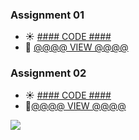 ### Assignment 01 
- :sunny: [#### CODE ####](https://github.com/iAloudat/Vanier-FrontEnd/tree/main/Assignment/01)
- :rocket: [@@@@ VIEW @@@@](https://htmlpreview.github.io/?https://github.com/iAloudat/Vanier-FrontEnd/blob/main/Assignment/01/index.html)

### Assignment 02 
- :sunny: [#### CODE ####](https://github.com/iAloudat/Vanier-FrontEnd/blob/main/Assignment/02)
- :rocket:[@@@@ VIEW @@@@](https://htmlpreview.github.io/?https://github.com/iAloudat/Vanier-FrontEnd/blob/main/Assignment/02/index.html)

![](02/images/ScreenShot.png)